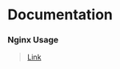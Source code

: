 # Documentation

### Nginx Usage 
> [Link](https://github.com/Keyxllai/Documentation/blob/master/Tool/Nginx%20guide.md)
